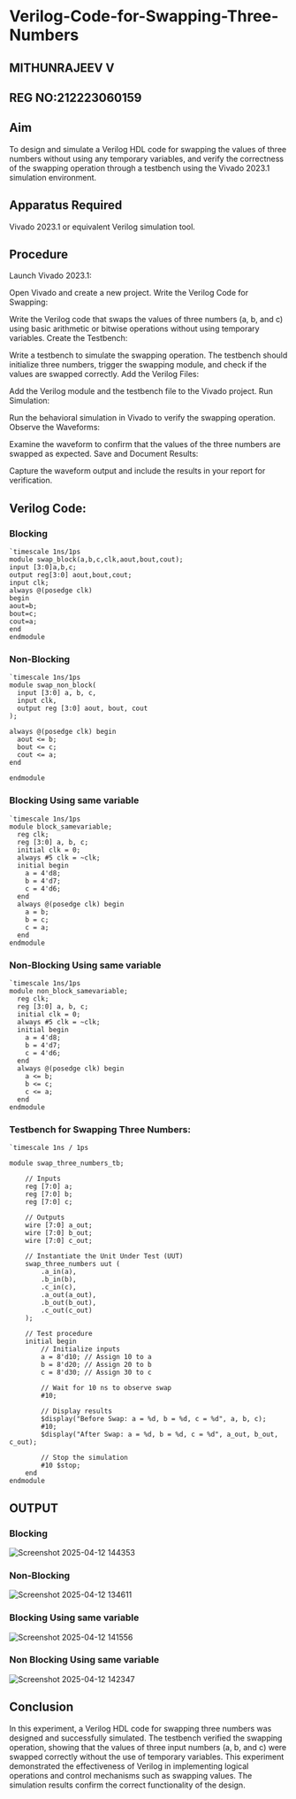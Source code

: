 # Verilog-Code-for-Swapping-Three-Numbers
## MITHUNRAJEEV V
## REG NO:212223060159
## Aim
To design and simulate a Verilog HDL code for swapping the values of three numbers without using any temporary variables, and verify the correctness of the swapping operation through a testbench using the Vivado 2023.1 simulation environment.

## Apparatus Required
Vivado 2023.1 or equivalent Verilog simulation tool.

## Procedure
Launch Vivado 2023.1:

Open Vivado and create a new project.
Write the Verilog Code for Swapping:

Write the Verilog code that swaps the values of three numbers (a, b, and c) using basic arithmetic or bitwise operations without using temporary variables.
Create the Testbench:

Write a testbench to simulate the swapping operation. The testbench should initialize three numbers, trigger the swapping module, and check if the values are swapped correctly.
Add the Verilog Files:

Add the Verilog module and the testbench file to the Vivado project.
Run Simulation:

Run the behavioral simulation in Vivado to verify the swapping operation.
Observe the Waveforms:

Examine the waveform to confirm that the values of the three numbers are swapped as expected.
Save and Document Results:

Capture the waveform output and include the results in your report for verification.

## Verilog Code:
### Blocking 
```
`timescale 1ns/1ps
module swap_block(a,b,c,clk,aout,bout,cout);
input [3:0]a,b,c;
output reg[3:0] aout,bout,cout;
input clk;
always @(posedge clk)
begin
aout=b;
bout=c;
cout=a;
end
endmodule
```
### Non-Blocking
```
`timescale 1ns/1ps
module swap_non_block(
  input [3:0] a, b, c,
  input clk,
  output reg [3:0] aout, bout, cout
);

always @(posedge clk) begin
  aout <= b;
  bout <= c;
  cout <= a;
end

endmodule
```
### Blocking Using same variable
```
`timescale 1ns/1ps
module block_samevariable;
  reg clk;
  reg [3:0] a, b, c;
  initial clk = 0;
  always #5 clk = ~clk;
  initial begin
    a = 4'd8;
    b = 4'd7;
    c = 4'd6;
  end
  always @(posedge clk) begin
    a = b;
    b = c;
    c = a;
  end
endmodule
```
### Non-Blocking Using same variable
```
`timescale 1ns/1ps
module non_block_samevariable;
  reg clk;
  reg [3:0] a, b, c;
  initial clk = 0;
  always #5 clk = ~clk;
  initial begin
    a = 4'd8;
    b = 4'd7;
    c = 4'd6;
  end
  always @(posedge clk) begin
    a <= b;
    b <= c;
    c <= a;
  end
endmodule
```
### Testbench for Swapping Three Numbers:
```
`timescale 1ns / 1ps

module swap_three_numbers_tb;

    // Inputs
    reg [7:0] a;
    reg [7:0] b;
    reg [7:0] c;

    // Outputs
    wire [7:0] a_out;
    wire [7:0] b_out;
    wire [7:0] c_out;

    // Instantiate the Unit Under Test (UUT)
    swap_three_numbers uut (
        .a_in(a),
        .b_in(b),
        .c_in(c),
        .a_out(a_out),
        .b_out(b_out),
        .c_out(c_out)
    );

    // Test procedure
    initial begin
        // Initialize inputs
        a = 8'd10; // Assign 10 to a
        b = 8'd20; // Assign 20 to b
        c = 8'd30; // Assign 30 to c

        // Wait for 10 ns to observe swap
        #10;

        // Display results
        $display("Before Swap: a = %d, b = %d, c = %d", a, b, c);
        #10;
        $display("After Swap: a = %d, b = %d, c = %d", a_out, b_out, c_out);
        
        // Stop the simulation
        #10 $stop;
    end
endmodule
```
## OUTPUT
### Blocking
![Screenshot 2025-04-12 144353](https://github.com/user-attachments/assets/3042fbb3-7540-49ce-8da3-8ea9dce925ad)

### Non-Blocking
![Screenshot 2025-04-12 134611](https://github.com/user-attachments/assets/ff0b22da-18ad-4586-86cd-a013f19f4b44)

### Blocking Using same variable
![Screenshot 2025-04-12 141556](https://github.com/user-attachments/assets/bd89c316-e0aa-4299-9e0f-251b059d0ec1)

### Non Blocking Using same variable
![Screenshot 2025-04-12 142347](https://github.com/user-attachments/assets/0291e158-c469-4368-9d19-804a74dd1e26)

## Conclusion
In this experiment, a Verilog HDL code for swapping three numbers was designed and successfully simulated. The testbench verified the swapping operation, showing that the values of three input numbers (a, b, and c) were swapped correctly without the use of temporary variables. This experiment demonstrated the effectiveness of Verilog in implementing logical operations and control mechanisms such as swapping values. The simulation results confirm the correct functionality of the design.
